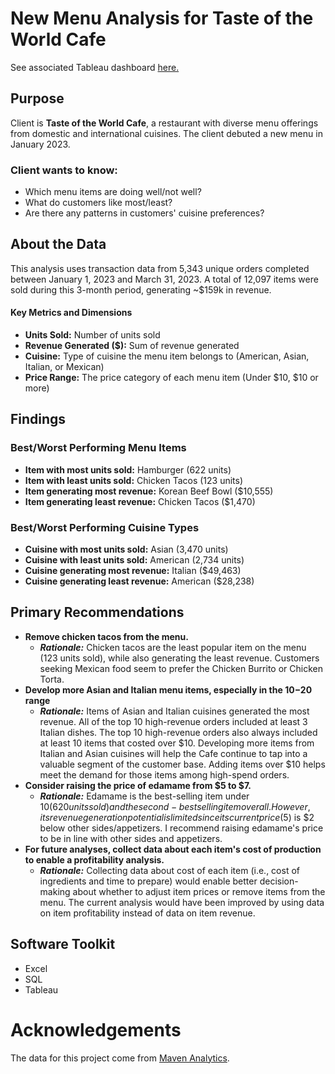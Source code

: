 # New Menu Analysis for Taste of the World Cafe
See associated Tableau dashboard [here.](https://public.tableau.com/app/profile/jon.watford/viz/TasteoftheWorldCafeMenuAnalysis/KPIDashboard)

## Purpose
Client is **Taste of the World Cafe**, a restaurant with diverse menu offerings from domestic and international cuisines. The client debuted a new menu in January 2023.

### Client wants to know:
- Which menu items are doing well/not well?
- What do customers like most/least?
- Are there any patterns in customers' cuisine preferences?
 
## About the Data
This analysis uses transaction data from 5,343 unique orders completed between January 1, 2023 and March 31, 2023. A total of 12,097 items were sold during this 3-month period, generating ~$159k in revenue. 

#### Key Metrics and Dimensions

- **Units Sold:** Number of units sold 
- **Revenue Generated ($):** Sum of revenue generated 
- **Cuisine:** Type of cuisine the menu item belongs to (American, Asian, Italian, or Mexican)
- **Price Range:** The price category of each menu item (Under $10, $10 or more)

## Findings

### Best/Worst Performing Menu Items
- **Item with most units sold:** 		Hamburger			(622 units)
- **Item with least units sold:** 		Chicken Tacos 		(123 units)
- **Item generating most revenue:**		Korean Beef Bowl 	($10,555)
- **Item generating least revenue:** 	Chicken Tacos 		($1,470)

### Best/Worst Performing Cuisine Types
- **Cuisine with most units sold:** 		Asian	 	(3,470 units)
- **Cuisine with least units sold:** 		American 	(2,734 units)
- **Cuisine generating most revenue:**		Italian 	($49,463)
- **Cuisine generating least revenue:**		American 	($28,238)

## Primary Recommendations

- **Remove chicken tacos from the menu.**  
	- ***Rationale:*** Chicken tacos are the least popular item on the menu (123 units sold), while also generating the least revenue. Customers seeking Mexican food seem to prefer the Chicken Burrito or Chicken Torta. 
- **Develop more Asian and Italian menu items, especially in the $10-$20 range**
	- ***Rationale:*** Items of Asian and Italian cuisines generated the most revenue. All of the top 10 high-revenue orders included at least 3 Italian dishes. The top 10 high-revenue orders also always included at least 10 items that costed over $10. Developing more items from Italian and Asian cuisines will help the Cafe continue to tap into a valuable segment of the customer base. Adding items over $10 helps meet the demand for those items among high-spend orders.  
- **Consider raising the price of edamame from $5 to $7.**
	- ***Rationale:*** Edamame is the best-selling item under $10 (620 units sold) and the second-best selling item overall. However, its revenue generation potential is limited since its current price ($5) is $2 below other sides/appetizers. I recommend raising edamame's price to be in line with other sides and appetizers.
- **For future analyses, collect data about each item's cost of production to enable a profitability analysis.**
	- ***Rationale:*** Collecting data about cost of each item (i.e., cost of ingredients and time to prepare) would enable better decision-making about whether to adjust item prices or remove items from the menu. The current analysis would have been improved by using data on item profitability instead of data on item revenue.


## Software Toolkit
- Excel
- SQL
- Tableau


# Acknowledgements
The data for this project come from [Maven Analytics](https://mavenanalytics.io/data-playground/restaurant-orders). 
